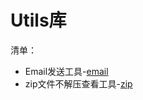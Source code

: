 # Utils库
清单：
- Email发送工具-[email](https://github.com/Dyeed/Utils/tree/master/email)
- zip文件不解压查看工具-[zip](https://github.com/Dyeed/Utils/tree/master/zip)
